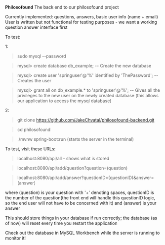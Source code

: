 **Philosofound**
The back end to our philosofound project

Currently implemented: questions, answers, basic user info (name + email)
User is written but not functional for testing purposes - 
we want a working question answer interface first

To test:

1:
> sudo mysql --password

> mysql> create database db_example; -- Create the new database

> mysql> create user 'springuser'@'%' identified by 'ThePassword'; -- Creates the user

> mysql> grant all on db_example.* to 'springuser'@'%'; -- Gives all the privileges to the new user on the newly created database
(this allows our application to access the mysql database)

2:
> git clone https://github.com/JakeChvatal/philosofound-backend.git

> cd philosofound

> ./mvnw spring-boot:run
(starts the server in the terminal)

To test, visit these URLs:
> localhost:8080/api/all - shows what is stored

> localhost:8080/api/add/question?question=(question)

> localhost:8080/api/add/answer?questionID=(questionID)&answer=(answer)

where (question) is your question with '+' denoting spaces,
questionID is the number of the question(the front end will handle this questionID logic,
so the end user will not have to be concerned with it)
and (answer) is your answer

This should store things in your database if run correctly; 
the database (as of now) will reset every time you restart the application

Check out the database in MySQL Workbench while the server is running to monitor it!
